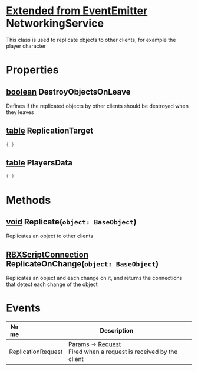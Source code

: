 # [Extended from EventEmitter](EventEmitter.md) NetworkingService 
This class is used to replicate objects to other clients, for example the player character
	 
# Properties

## [boolean](boolean.md) DestroyObjectsOnLeave
Defines if the replicated objects by other clients should be destroyed when they leaves
	
## [table](table.md) ReplicationTarget 
 
```lua
{ }
```
## [table](table.md) PlayersData 
 
```lua
{ }
```


# Methods

## [void](void.md) Replicate(`object: BaseObject`) 
 Replicates an object to other clients

## [RBXScriptConnection](Connection.md	) ReplicateOnChange(`object: BaseObject`) 
 Replicates an object and each change on it, and returns the connections that detect each change of the object
	

# Events
|<div style="width:20%; max-size: 20%">Name</div>|<div style="width:80%; max-size: 80%">Description</div>|
|---|---|
|ReplicationRequest|Params -> [Request](Request.md) <br>Fired when a request is received by the client<br>|



